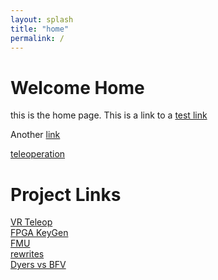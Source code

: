 ```yaml
---
layout: splash
title: "home"
permalink: /
---
```


# Welcome Home

this is the home page.
This is a link to a [test link](subpage-test.md)

Another [link](post-test.md)

[teleoperation](/learning/teleoperation.md)
# Project Links

[VR Teleop](/projects/vr-teleop.md)       \
[FPGA KeyGen](/projects/fpga-keygen.md)   \
[FMU](/projects/fmu.md)                   \
[rewrites](/projects/rewrite-rules.md)    \
[Dyers vs BFV](/projects/dyers-vs-bfv.md)  